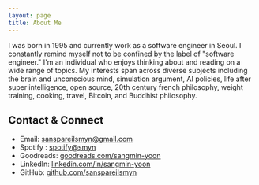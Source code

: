 ```yaml
---
layout: page
title: About Me
---
```


I was born in 1995 and currently work as a software engineer in Seoul. I constantly remind myself not to be confined by the label of "software engineer." I'm an individual who enjoys thinking about and reading on a wide range of topics. My interests span across diverse subjects including the brain and unconscious mind, simulation argument, AI policies, life after super intelligence, open source, 20th century french philosophy, weight training, cooking, travel, Bitcoin, and Buddhist philosophy.

## Contact & Connect

- Email: sanspareilsmyn@gmail.com
- Spotify : [spotify@smyn](https://open.spotify.com/user/31fw6hy5jspuqz5u4jj4usyjeruy?si=Wodh6zOlQRW_HnZRSrl4QQ&nd=1&dlsi=4976f9d7bf424044)
- Goodreads: [goodreads.com/sangmin-yoon](https://www.goodreads.com/user/show/175845304-sangmin-yoon)
- LinkedIn: [linkedin.com/in/sangmin-yoon](https://www.linkedin.com/in/sangmin-yoon/)
- GitHub: [github.com/sanspareilsmyn](https://github.com/sanspareilsmyn)